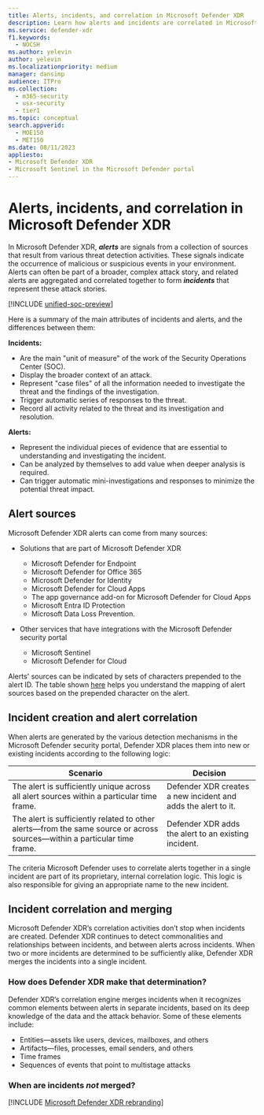 ```yaml
---
title: Alerts, incidents, and correlation in Microsoft Defender XDR
description: Learn how alerts and incidents are correlated in Microsoft Defender XDR.
ms.service: defender-xdr
f1.keywords: 
  - NOCSH
ms.author: yelevin
author: yelevin
ms.localizationpriority: medium
manager: dansimp
audience: ITPro
ms.collection: 
  - m365-security
  - usx-security
  - tier1
ms.topic: conceptual
search.appverid: 
  - MOE150
  - MET150
ms.date: 08/11/2023
appliesto: 
- Microsoft Defender XDR 
- Microsoft Sentinel in the Microsoft Defender portal
---
```


# Alerts, incidents, and correlation in Microsoft Defender XDR

In Microsoft Defender XDR, ***alerts*** are signals from a collection of sources that result from various threat detection activities. These signals indicate the occurrence of malicious or suspicious events in your environment. Alerts can often be part of a broader, complex attack story, and related alerts are aggregated and correlated together to form ***incidents*** that represent these attack stories.

[!INCLUDE [unified-soc-preview](../includes/unified-soc-preview.md)]

Here is a summary of the main attributes of incidents and alerts, and the differences between them:

**Incidents:**
- Are the main "unit of measure" of the work of the Security Operations Center (SOC).
- Display the broader context of an attack.
- Represent "case files" of all the information needed to investigate the threat and the findings of the investigation.
- Trigger automatic series of responses to the threat.
- Record all activity related to the threat and its investigation and resolution.

**Alerts:**
- Represent the individual pieces of evidence that are essential to understanding and investigating the incident.
- Can be analyzed by themselves to add value when deeper analysis is required.
- Can trigger automatic mini-investigations and responses to minimize the potential threat impact.

## Alert sources

Microsoft Defender XDR alerts can come from many sources:

- Solutions that are part of Microsoft Defender XDR
    - Microsoft Defender for Endpoint
    - Microsoft Defender for Office 365
    - Microsoft Defender for Identity
    - Microsoft Defender for Cloud Apps
    - The app governance add-on for Microsoft Defender for Cloud Apps
    - Microsoft Entra ID Protection
    - Microsoft Data Loss Prevention.  

- Other services that have integrations with the Microsoft Defender security portal
    - Microsoft Sentinel
    - Microsoft Defender for Cloud

Alerts' sources can be indicated by sets of characters prepended to the alert ID. The table shown [here](link) helps you understand the mapping of alert sources based on the prepended character on the alert.

## Incident creation and alert correlation

When alerts are generated by the various detection mechanisms in the Microsoft Defender security portal, Defender XDR places them into new or existing incidents according to the following logic:

| Scenario | Decision |
| -------- | -------- |
| The alert is sufficiently unique across all alert sources within a particular time frame. | Defender XDR creates a new incident and adds the alert to it. |
| The alert is sufficiently related to other alerts&mdash;from the same source or across sources&mdash;within a particular time frame. | Defender XDR adds the alert to an existing incident. |

The criteria Microsoft Defender uses to correlate alerts together in a single incident are part of its proprietary, internal correlation logic. This logic is also responsible for giving an appropriate name to the new incident.

## Incident correlation and merging

Microsoft Defender XDR’s correlation activities don’t stop when incidents are created. Defender XDR continues to detect commonalities and relationships between incidents, and between alerts across incidents. When two or more incidents are determined to be sufficiently alike, Defender XDR merges the incidents into a single incident.

### How does Defender XDR make that determination?

Defender XDR’s correlation engine merges incidents when it recognizes common elements between alerts in separate incidents, based on its deep knowledge of the data and the attack behavior. Some of these elements include:

 - Entities&mdash;assets like users, devices, mailboxes, and others
 - Artifacts&mdash;files, processes, email senders, and others
 - Time frames
 - Sequences of events that point to multistage attacks

### When are incidents *not* merged?











[!INCLUDE [Microsoft Defender XDR rebranding](../includes/defender-m3d-techcommunity.md)]
